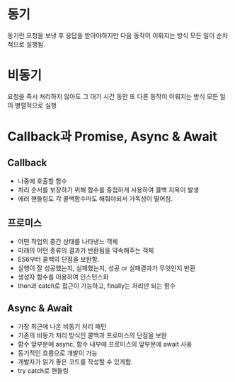 # 동기
동기란 요청을 보낸 후 응답을 받아야하지만 다음 동작이 이뤄지는 방식
모든 일이 순차적으로 실행됨.

# 비동기
요청을 즉시 처리하지 않아도 그 대기 시간 동안 또 다른 동작이 이뤄지는 방식
모든 일이 병렬적으로 실행

# Callback과 Promise, Async & Await

## Callback
- 나중에 호출할 함수
- 처리 순서를 보장하기 위해 함수를 중첩하게 사용하여 콜백 지옥이 발생
- 에러 핸들링도 각 콜백함수마도 해줘야되서 가독성이 떨어짐.

## 프로미스
- 어떤 작업의 중간 상태를 나타낸느 객체
- 미래의 어떤 종류의 결과가 반환됨을 약속해주는 객체
- ES6부터 콜백의 단점을 보완함.
- 실행이 잘 성공했는지, 실패했는지, 성공 or 실패결과가 무엇인지 반환
- 생성자 함수를 이용하여 인스턴스화
- then과 catch로 접근이 가능하고, finally는 처리만 되는 함수

## Async & Await

- 가장 최근에 나온 비동기 처리 패턴
- 기존의 비동기 처리 방식인 콜백과 프로미스의 단점을 보완
- 함수 앞부분에 async, 함수 내부에 프로미스의 앞부분에 await 사용
- 동기적인 흐름으로 개발이 가능
- 개발자가 읽기 좋은 코드를 작성할 수 있게함.
- try catch로 핸들링